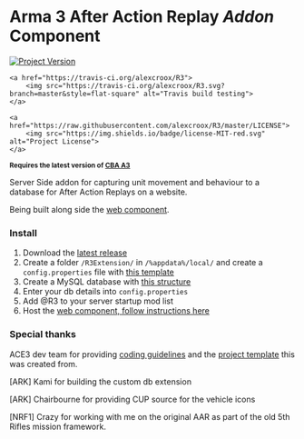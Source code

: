 
# Arma 3 After Action Replay *Addon* Component

<p>
    <a href="https://github.com/alexcroox/R3/releases/latest">
        <img src="https://img.shields.io/github/release/alexcroox/r3.svg" alt="Project Version">
    </a>    

    <a href="https://travis-ci.org/alexcroox/R3">    
        <img src="https://travis-ci.org/alexcroox/R3.svg?branch=master&style=flat-square" alt="Travis build testing">
    </a>
    
    <a href="https://raw.githubusercontent.com/alexcroox/R3/master/LICENSE">
        <img src="https://img.shields.io/badge/license-MIT-red.svg" alt="Project License">
    </a>
</p>

<p>
    <sup><strong>Requires the latest version of <a href="https://github.com/CBATeam/CBA_A3/releases">CBA A3</a><br/></strong></sup>
</p>

Server Side addon for capturing unit movement and behaviour to a database for After Action Replays on a website. 

Being built along side the [web component](https://github.com/alexcroox/R3-Web).

### Install

1. Download the [latest release](https://github.com/alexcroox/R3/releases/latest)
2. Create a folder `/R3Extension/` in `/%appdata%/local/` and create a `config.properties` file with [this template](https://github.com/alexcroox/R3/blob/master/extension/config.properties)
3. Create a MySQL database with [this structure](https://github.com/alexcroox/R3-Web/blob/master/db-template.sql)
4. Enter your db details into `config.properties`
5. Add @R3 to your server startup mod list
6. Host the [web component, follow instructions here](https://github.com/alexcroox/R3-Web)


### Special thanks

ACE3 dev team for providing [coding guidelines](http://ace3mod.com/wiki/development/coding-guidelines.html) and the [project template](https://github.com/acemod/arma-project-template) this was created from.

[ARK] Kami for building the custom db extension

[ARK] Chairbourne for providing CUP source for the vehicle icons

[NRF1] Crazy for working with me on the original AAR as part of the old 5th Rifles mission framework.

